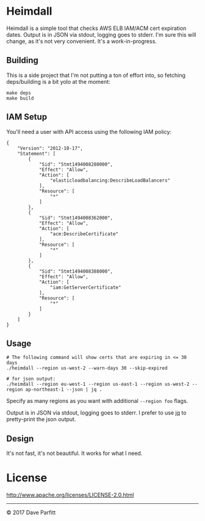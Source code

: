 # Heimdall

Heimdall is a simple tool that checks AWS ELB IAM/ACM cert expiration dates. Output is in JSON via stdout, logging goes to stderr. I'm sure this will change, as it's not very convenient. It's a work-in-progress. 


## Building

This is a side project that I'm not putting a ton of effort into, so fetching deps/building is a bit yolo at the moment:

```
make deps
make build
```

## IAM Setup

You'll need a user with API access using the following IAM policy:

```
{
    "Version": "2012-10-17",
    "Statement": [
        {
            "Sid": "Stmt1494008280000",
            "Effect": "Allow",
            "Action": [
                "elasticloadbalancing:DescribeLoadBalancers"
            ],
            "Resource": [
                "*"
            ]
        },
        {
            "Sid": "Stmt1494008362000",
            "Effect": "Allow",
            "Action": [
                "acm:DescribeCertificate"
            ],
            "Resource": [
                "*"
            ]
        },
        {
            "Sid": "Stmt1494008388000",
            "Effect": "Allow",
            "Action": [
                "iam:GetServerCertificate"
            ],
            "Resource": [
                "*"
            ]
        }
    ]
}
```

## Usage

```shell
# The following command will show certs that are expiring in <= 30 days
./heimdall --region us-west-2 --warn-days 30 --skip-expired

# for json output:
./heimdall --region eu-west-1 --region us-east-1 --region us-west-2 --region ap-northeast-1 --json | jq .
```
Specify as many regions as you want with additional `--region foo` flags.

Output is in JSON via stdout, logging goes to stderr. I prefer to use [jq](https://stedolan.github.io/jq/) to pretty-print the json output.

## Design

It's not fast, it's not beautiful. It works for what I need. 

# License

http://www.apache.org/licenses/LICENSE-2.0.html

---

© 2017 Dave Parfitt

